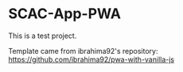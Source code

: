 # SCAC-App-PWA

This is a test project.

Template came from ibrahima92's repository: https://github.com/ibrahima92/pwa-with-vanilla-js
